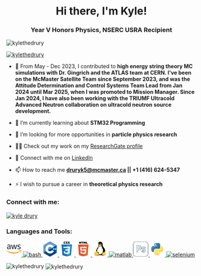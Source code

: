 <h1 align="center">Hi there, I'm Kyle!</h1>
<h3 align="center">Year V Honors Physics, NSERC USRA Recipient</h3>

<p align="left"> <img src="https://komarev.com/ghpvc/?username=kylethedrury&label=Profile%20views&color=0e75b6&style=flat" alt="kylethedrury" /> </p>

<p align="left"> <a href="https://github.com/ryo-ma/github-profile-trophy"><img src="https://github-profile-trophy.vercel.app/?username=kylethedrury" alt="kylethedrury" /></a> </p>

- 🔭 From May - Dec 2023, I contributed to **high energy string theory MC simulations with Dr. Gingrich and the ATLAS team at CERN. I've been on the McMaster Satellite Team since September 2023, and was the Attitude Determination and Control Systems Team Lead from Jan 2024 until Mar 2025, when I was promoted to Mission Manager. Since Jan 2024, I have also been working with the TRIUMF Ultracold Advanced Neutron collaboration on ultracold neutron source development.**

- 🌱 I’m currently learning about **STM32 Programming**

- 👯 I’m looking for more opportunities in **particle physics research**

- 👨‍💻 Check out my work on my [ResearchGate profile](https://www.researchgate.net/profile/Kyle-Drury/publications)

- 💬 Connect with me on [LinkedIn](https://www.linkedin.com/in/kyle-m-drury/)

- 📫 How to reach me **druryk5@mcmaster.ca || +1 (416) 624-5347**

- ⚡ I wish to pursue a career in **theoretical physics research**

<h3 align="left">Connect with me:</h3>
<p align="left">
<a href="https://linkedin.com/in/kyle drury" target="blank"><img align="center" src="https://raw.githubusercontent.com/rahuldkjain/github-profile-readme-generator/master/src/images/icons/Social/linked-in-alt.svg" alt="kyle drury" height="30" width="40" /></a>
</p>

<h3 align="left">Languages and Tools:</h3>
<p align="left"> <a href="https://aws.amazon.com" target="_blank" rel="noreferrer"> <img src="https://raw.githubusercontent.com/devicons/devicon/master/icons/amazonwebservices/amazonwebservices-original-wordmark.svg" alt="aws" width="40" height="40"/> </a> <a href="https://www.gnu.org/software/bash/" target="_blank" rel="noreferrer"> <img src="https://www.vectorlogo.zone/logos/gnu_bash/gnu_bash-icon.svg" alt="bash" width="40" height="40"/> </a> <a href="https://www.w3schools.com/cpp/" target="_blank" rel="noreferrer"> <img src="https://raw.githubusercontent.com/devicons/devicon/master/icons/cplusplus/cplusplus-original.svg" alt="cplusplus" width="40" height="40"/> </a> <a href="https://www.w3schools.com/css/" target="_blank" rel="noreferrer"> <img src="https://raw.githubusercontent.com/devicons/devicon/master/icons/css3/css3-original-wordmark.svg" alt="css3" width="40" height="40"/> </a> <a href="https://www.w3.org/html/" target="_blank" rel="noreferrer"> <img src="https://raw.githubusercontent.com/devicons/devicon/master/icons/html5/html5-original-wordmark.svg" alt="html5" width="40" height="40"/> </a> <a href="https://www.linux.org/" target="_blank" rel="noreferrer"> <img src="https://raw.githubusercontent.com/devicons/devicon/master/icons/linux/linux-original.svg" alt="linux" width="40" height="40"/> </a> <a href="https://www.mathworks.com/" target="_blank" rel="noreferrer"> <img src="https://upload.wikimedia.org/wikipedia/commons/2/21/Matlab_Logo.png" alt="matlab" width="40" height="40"/> </a> <a href="https://www.photoshop.com/en" target="_blank" rel="noreferrer"> <img src="https://raw.githubusercontent.com/devicons/devicon/master/icons/photoshop/photoshop-line.svg" alt="photoshop" width="40" height="40"/> </a> <a href="https://www.python.org" target="_blank" rel="noreferrer"> <img src="https://raw.githubusercontent.com/devicons/devicon/master/icons/python/python-original.svg" alt="python" width="40" height="40"/> </a> <a href="https://www.selenium.dev" target="_blank" rel="noreferrer"> <img src="https://raw.githubusercontent.com/detain/svg-logos/780f25886640cef088af994181646db2f6b1a3f8/svg/selenium-logo.svg" alt="selenium" width="40" height="40"/> </a> </p>

<p><img align="left" src="https://github-readme-stats.vercel.app/api/top-langs?username=kylethedrury&show_icons=true&locale=en&layout=compact" alt="kylethedrury" /></p>

<p>&nbsp;<img align="center" src="https://github-readme-stats.vercel.app/api?username=kylethedrury&show_icons=true&locale=en" alt="kylethedrury" /></p>
